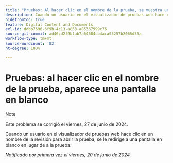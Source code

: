 ```yaml
---
title: "Pruebas: Al hacer clic en el nombre de la prueba, se muestra una pantalla en blanco"
description: Cuando un usuario en el visualizador de pruebas web hace clic en un nombre de la revisión para abrir la prueba, se le redirige a una pantalla en blanco en lugar de a la prueba.
hidefromtoc: true
feature: Digital Content and Documents
exl-id: ddbb7596-6f9b-4c13-a853-a85367999c76
source-git-commit: ad46cd2f9bfab7a64684cb4aca03257b2065d56a
workflow-type: tm+mt
source-wordcount: '82'
ht-degree: 100%

---
```


# Pruebas: al hacer clic en el nombre de la prueba, aparece una pantalla en blanco

>[!NOTE]
>
>Este problema se corrigió el viernes, 27 de junio de 2024.

Cuando un usuario en el visualizador de pruebas web hace clic en un nombre de la revisión para abrir la prueba, se le redirige a una pantalla en blanco en lugar de a la prueba.

_Notificado por primera vez el viernes, 20 de junio de 2024._
